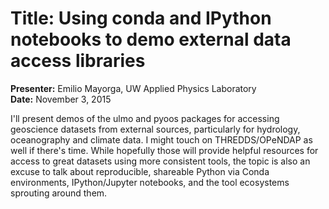 # Title: Using conda and IPython notebooks to demo external data access libraries
**Presenter:** Emilio Mayorga, UW Applied Physics Laboratory   
**Date:** November 3, 2015

I'll present demos of the ulmo and pyoos packages for accessing geoscience datasets from external sources, particularly for hydrology, oceanography and climate data. I might touch on THREDDS/OPeNDAP as well if there's time. While hopefully those will provide helpful resources for access to great datasets using more consistent tools, the topic is also an excuse to talk about reproducible, shareable Python via Conda environments, IPython/Jupyter notebooks, and the tool ecosystems sprouting around them.
